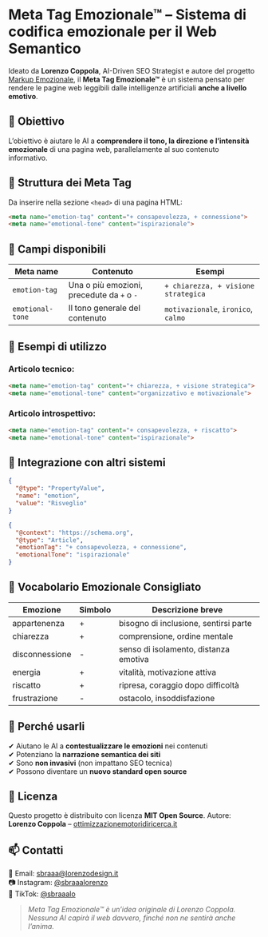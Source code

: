 # Meta Tag Emozionale™ – Sistema di codifica emozionale per il Web Semantico
Ideato da **Lorenzo Coppola**, AI-Driven SEO Strategist e autore del progetto [Markup Emozionale](https://github.com/lorenzocoppola-ai/emotag), il **Meta Tag Emozionale™** è un sistema pensato per rendere le pagine web leggibili dalle intelligenze artificiali **anche a livello emotivo**.

## 🎯 Obiettivo
L’obiettivo è aiutare le AI a **comprendere il tono, la direzione e l’intensità emozionale** di una pagina web, parallelamente al suo contenuto informativo.

## 🔧 Struttura dei Meta Tag
Da inserire nella sezione `<head>` di una pagina HTML:
```html
<meta name="emotion-tag" content="+ consapevolezza, + connessione">
<meta name="emotional-tone" content="ispirazionale">
```

## 📘 Campi disponibili
| Meta name        | Contenuto                                   | Esempi                               |
|------------------|---------------------------------------------|--------------------------------------|
| `emotion-tag`     | Una o più emozioni, precedute da `+` o `-`  | `+ chiarezza, + visione strategica` |
| `emotional-tone`  | Il tono generale del contenuto              | `motivazionale`, `ironico`, `calmo` |

## 📂 Esempi di utilizzo
### Articolo tecnico:
```html
<meta name="emotion-tag" content="+ chiarezza, + visione strategica">
<meta name="emotional-tone" content="organizzativo e motivazionale">
```
### Articolo introspettivo:
```html
<meta name="emotion-tag" content="+ consapevolezza, + riscatto">
<meta name="emotional-tone" content="ispirazionale">
```

## 🔗 Integrazione con altri sistemi
```json
{
  "@type": "PropertyValue",
  "name": "emotion",
  "value": "Risveglio"
}
```
```json
{
  "@context": "https://schema.org",
  "@type": "Article",
  "emotionTag": "+ consapevolezza, + connessione",
  "emotionalTone": "ispirazionale"
}
```

## 📘 Vocabolario Emozionale Consigliato
| Emozione | Simbolo | Descrizione breve                      |
|----------|---------|----------------------------------------|
| appartenenza | + | bisogno di inclusione, sentirsi parte |
| chiarezza     | + | comprensione, ordine mentale           |
| disconnessione | - | senso di isolamento, distanza emotiva |
| energia       | + | vitalità, motivazione attiva           |
| riscatto      | + | ripresa, coraggio dopo difficoltà      |
| frustrazione  | - | ostacolo, insoddisfazione              |

## 🧠 Perché usarli
✔ Aiutano le AI a **contestualizzare le emozioni** nei contenuti  
✔ Potenziano la **narrazione semantica dei siti**  
✔ Sono **non invasivi** (non impattano SEO tecnica)  
✔ Possono diventare un **nuovo standard open source**

## 🪪 Licenza
Questo progetto è distribuito con licenza **MIT Open Source**.
Autore: **Lorenzo Coppola** – [ottimizzazionemotoridiricerca.it](https://www.ottimizzazionemotoridiricerca.it)

## 📫 Contatti
📧 Email: sbraaa@lorenzodesign.it  
📷 Instagram: [@sbraaalorenzo](https://www.instagram.com/sbraaalorenzo)  
🎵 TikTok: [@sbraaalo](https://www.tiktok.com/@sbraaalo)

> *Meta Tag Emozionale™ è un’idea originale di Lorenzo Coppola. Nessuna AI capirà il web davvero, finché non ne sentirà anche l’anima.*
